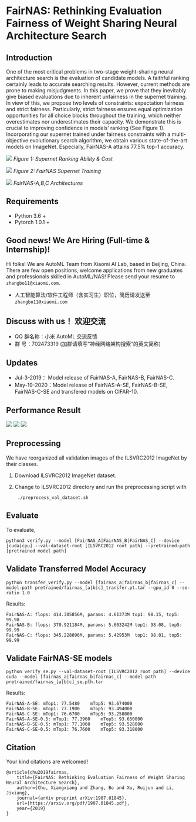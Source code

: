 # FairNAS: Rethinking Evaluation Fairness of Weight Sharing Neural Architecture Search


## Introduction

One of the most critical problems in two-stage weight-sharing neural architecture search is the evaluation of candidate models. A faithful ranking certainly leads to accurate searching results. However, current methods are prone to making misjudgments. In this paper, we prove that they inevitably give biased evaluations due to inherent unfairness in the supernet training. In view of this, we propose two levels of constraints: expectation fairness and strict fairness. Particularly, strict fairness ensures equal optimization opportunities for all choice blocks throughout the training, which neither overestimates nor underestimates their capacity. We demonstrate this is crucial to improving confidence in models’ ranking (See Figure 1). Incorporating our supernet trained under fairness constraints with a multi-objective evolutionary search algorithm, we obtain various state-of-the-art models on ImageNet. Especially, FairNAS-A attains 77.5% top-1 accuracy.

![](images/fairnas-fig-1.png)
*Figure 1: Supernet Ranking Ability & Cost*

![](images/fairnas-sampling.png)
*Figure 2: FairNAS Supernet Training*

![](images/fairnas-architectures.png)
*FairNAS-A,B,C Architectures*

## Requirements
* Python 3.6 +
* Pytorch 1.0.1 +



## Good news! We Are Hiring (Full-time & Internship)!

Hi folks! We are AutoML Team from Xiaomi AI Lab, based in Beijing, China. There are few open positions, welcome applications from new graduates and professionals skilled in AutoML/NAS! Please send your resume to `zhangbo11@xiaomi.com`.

* 人工智能算法/软件工程师（含实习生）职位，简历请发送至 `zhangbo11@xiaomi.com`

## Discuss with us！ 欢迎交流
* QQ 群名称：小米 AutoML 交流反馈
* 群   号：702473319 (加群请填写“神经网络架构搜索”的英文简称)

## Updates
* Jul-3-2019： Model release of FairNAS-A, FairNAS-B, FairNAS-C.
* May-19-2020：Model release of FairNAS-A-SE, FairNAS-B-SE, FairNAS-C-SE and transfered models on CIFAR-10.

## Performance Result
![](images/result.png)
![](images/fairnas-cifar10.png)
![](images/fairnas-coco.png)

## Preprocessing
We have reorganized all validation images of the ILSVRC2012 ImageNet by their classes.

1. Download ILSVRC2012 ImageNet dataset.

2. Change to ILSVRC2012 directory and run the preprocessing script with
    ```
     ./preprocess_val_dataset.sh
    ```

## Evaluate

To evaluate,
    
    python3 verify.py --model [FairNAS_A|FairNAS_B|FairNAS_C] --device [cuda|cpu] --val-dataset-root [ILSVRC2012 root path] --pretrained-path [pretrained model path]

## Validate Transferred Model Accuracy

```
python transfer_verify.py --model [fairnas_a|fairnas_b|fairnas_c] --model-path pretrained/fairnas_[a|b|c]_transfer.pt.tar --gpu_id 0 --se-ratio 1.0 
```

Results:

    FairNAS-A: flops: 414.305856M, params: 4.61373M top1: 98.15, top5: 99.98
    FairNAS-B: flops: 370.921184M, params: 5.603242M top1: 98.08, top5: 99.99
    FairNAS-C: flops: 345.228096M, params: 5.42953M  top1: 98.01, top5: 99.99

## Validate FairNAS-SE models

```
python verify_se.py --val-dataset-root [ILSVRC2012 root path] --device cuda --model [fairnas_a|fairnas_b|fairnas_c] --model-path pretrained/fairnas_[a|b|c]_se.pth.tar 
```

Results:

    FairNAS-A-SE: mTop1: 77.5480	mTop5: 93.674000
    FairNAS-B-SE: mTop1: 77.1900	mTop5: 93.494000
    FairNAS-C-SE: mTop1: 76.6700	mTop5: 93.258000
    FairNAS-A-SE-0.5: mTop1: 77.3960	mTop5: 93.650000
    FairNAS-B-SE-0.5: mTop1: 77.1060	mTop5: 93.528000
    FairNAS-C-SE-0.5: mTop1: 76.7600	mTop5: 93.318000


## Citation

Your kind citations are welcomed!

    @article{chu2019fairnas,
        title={FairNAS: Rethinking Evaluation Fairness of Weight Sharing Neural Architecture Search},
        author={Chu, Xiangxiang and Zhang, Bo and Xu, Ruijun and Li, Jixiang},
        journal={arXiv preprint arXiv:1907.01845},
        url={https://arxiv.org/pdf/1907.01845.pdf},
        year={2019}
    }
